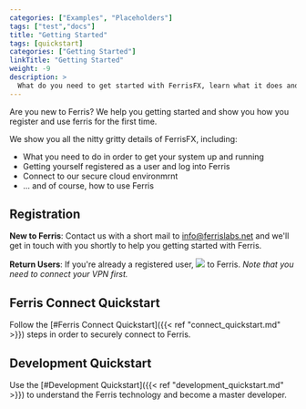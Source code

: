 ```yaml
---
categories: ["Examples", "Placeholders"]
tags: ["test","docs"] 
title: "Getting Started"
tags: [quickstart] 
categories: ["Getting Started"]
linkTitle: "Getting Started"
weight: -9
description: >
  What do you need to get started with FerrisFX, learn what it does and how to use it yourself?
---
```


Are you new to Ferris? We help you getting started and show you how you register and use ferris for the first
time. 

We show you all the nitty gritty details of FerrisFX, including:

- What you need to do in order to get your system up and running
- Getting yourself registered as a user and log into Ferris
- Connect to our secure cloud environmrnt
- ... and of course, how to use Ferris



## Registration

__New to Ferris__: Contact us with a short mail to info@ferrislabs.net and we'll get in touch with you shortly to help you getting started with Ferris.

__Return Users__: If you're already a registered user, [![](/images/ferris_login_button.png)](https://home.ferris.ai) to Ferris. *Note that you need to connect your VPN first.*



## Ferris Connect Quickstart

Follow the [#Ferris Connect Quickstart]({{< ref "connect_quickstart.md" >}}) steps in order to securely connect to Ferris.



## Development Quickstart

Use the [#Development Quickstart]({{< ref "development_quickstart.md" >}}) to understand the Ferris technology and become a master developer.



